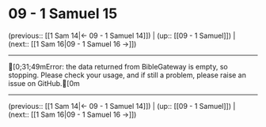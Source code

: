# 09 - 1 Samuel 15

(previous:: [[1 Sam 14|← 09 - 1 Samuel 14]]) | (up:: [[09 - 1 Samuel]]) | (next:: [[1 Sam 16|09 - 1 Samuel 16 →]])

***
[0;31;49mError: the data returned from BibleGateway is empty, so stopping. Please check your usage, and if still a problem, please raise an issue on GitHub.[0m

***

(previous:: [[1 Sam 14|← 09 - 1 Samuel 14]]) | (up:: [[09 - 1 Samuel]]) | (next:: [[1 Sam 16|09 - 1 Samuel 16 →]])
